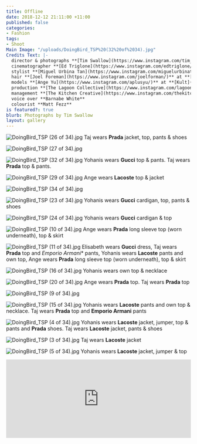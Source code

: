 ```yaml
---
title: Offline
date: 2018-12-12 21:11:00 +11:00
published: false
categories:
- Fashion
tags:
- Shoot
Main Image: "/uploads/DoingBird_TSP%20(32%20of%2034).jpg"
Credits Text: |-
  director & photographs **[Tim Swallow](https://www.instagram.com/tim_swallow_photo/)**
  cinematographer **[Ed Triglone](https://www.instagram.com/edtriglone/)**
  stylist **[Miguel Urbina Tan](https://www.instagram.com/miguelurbinatan/)**
  hair **[Joel Foreman](https://www.instagram.com/joelforman/)** at **[Lion Artist Management](https://www.instagram.com/lionartistmanagement/)**
  models **[Ange Yu](https://www.instagram.com/aplusyu/)** at **[Kult](https://www.instagram.com/kultaustralia/)**,**[Taj Richmond](https://www.instagram.com/tajrichmond/)** & **[Yohanis Diaz Morgan](https://www.instagram.com/rothy.blu/)** at **[IMG](https://www.instagram.com/imgmodels/)** and **[Elisabeth Lucasse](https://www.instagram.com/lizlucasse/)** at **[Priscillas](https://www.instagram.com/priscillasmodels/)**
  production **[The Lagoon Collective](https://www.instagram.com/lagoon_collective/)**
  management **[The Kitchen Creative](https://www.instagram.com/thekitchencreative/)**
  voice over **Barnabe White**
  colourist **Matt Fezz**
is featured?: true
blurb: Photographs by Tim Swallow
layout: gallery
---
```


![DoingBird_TSP (26 of 34).jpg](/uploads/DoingBird_TSP%20(26%20of%2034).jpg)
Taj wears **Prada** jacket, top, pants & shoes

![DoingBird_TSP (27 of 34).jpg](/uploads/DoingBird_TSP%20(27%20of%2034).jpg)

![DoingBird_TSP (32 of 34).jpg](/uploads/DoingBird_TSP%20(32%20of%2034).jpg)
Yohanis wears **Gucci** top & pants. Taj wears **Prada** top & pants.

![DoingBird_TSP (29 of 34).jpg](/uploads/DoingBird_TSP%20(29%20of%2034).jpg)
Ange wears **Lacoste** top & jacket

![DoingBird_TSP (34 of 34).jpg](/uploads/DoingBird_TSP%20(34%20of%2034).jpg)

![DoingBird_TSP (23 of 34).jpg](/uploads/DoingBird_TSP%20(23%20of%2034).jpg)
Yohanis wears **Gucci** cardigan, top, pants & shoes

![DoingBird_TSP (24 of 34).jpg](/uploads/DoingBird_TSP%20(24%20of%2034).jpg)
Yohanis wears **Gucci** cardigan & top

![DoingBird_TSP (10 of 34).jpg](/uploads/DoingBird_TSP%20(10%20of%2034).jpg)
Ange wears **Prada** long sleeve top (worn underneath), top & skirt

![DoingBird_TSP (11 of 34).jpg](/uploads/DoingBird_TSP%20(11%20of%2034).jpg)
Elisabeth wears **Gucci** dress, Taj wears **Prada** top and *Emporio Armani** pants, Yohanis wears **Lacoste** pants and own top, Ange wears **Prada** long sleeve top (worn underneath), top & skirt

![DoingBird_TSP (16 of 34).jpg](/uploads/DoingBird_TSP%20(16%20of%2034).jpg)
Yohanis wears own top & necklace

![DoingBird_TSP (20 of 34).jpg](/uploads/DoingBird_TSP%20(20%20of%2034).jpg)
Ange wears **Prada** top. Taj wears **Prada** top

![DoingBird_TSP (9 of 34).jpg](/uploads/DoingBird_TSP%20(9%20of%2034).jpg)

![DoingBird_TSP (15 of 34).jpg](/uploads/DoingBird_TSP%20(15%20of%2034).jpg)
Yohanis wears **Lacoste** pants and own top & necklace. Taj wears **Prada** top and **Emporio Armani** pants

![DoingBird_TSP (4 of 34).jpg](/uploads/DoingBird_TSP%20(4%20of%2034).jpg)
Yohanis wears **Lacoste** jacket, jumper, top & pants and **Prada** shoes. Taj wears **Lacoste** jacket, pants & shoes

![DoingBird_TSP (3 of 34).jpg](/uploads/DoingBird_TSP%20(3%20of%2034).jpg)
Taj wears **Lacoste** jacket

![DoingBird_TSP (5 of 34).jpg](/uploads/DoingBird_TSP%20(5%20of%2034).jpg)
Yohanis wears **Lacoste** jacket, jumper & top



<div style="padding:42.5% 0 0 0;position:relative;"><iframe src="https://player.vimeo.com/video/307217271?title=0&byline=0&portrait=0" style="position:absolute;top:0;left:0;width:100%;height:100%;" frameborder="0" webkitallowfullscreen mozallowfullscreen allowfullscreen></iframe></div><script src="https://player.vimeo.com/api/player.js"></script>